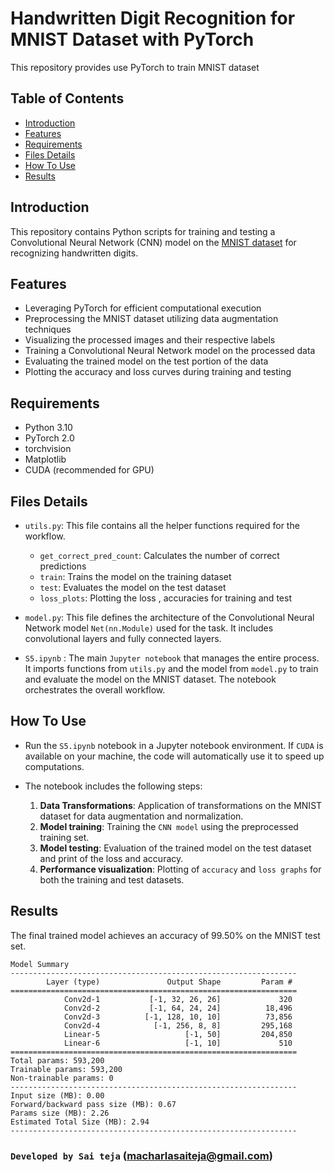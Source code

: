 # Handwritten Digit Recognition for MNIST Dataset with PyTorch

This repository provides use PyTorch to train MNIST dataset
## Table of Contents

- [Introduction](#introduction)
- [Features](#features)
- [Requirements](#requirements)
- [Files Details](#files-details)
- [How To Use](#how-to-use)
- [Results](#results)

## Introduction

This repository contains Python scripts for training and testing a Convolutional Neural Network (CNN) model on the [MNIST dataset](http://yann.lecun.com/exdb/mnist/) for recognizing handwritten digits. 

## Features

- Leveraging PyTorch for efficient computational execution
- Preprocessing the MNIST dataset utilizing data augmentation techniques
- Visualizing the processed images and their respective labels
- Training a Convolutional Neural Network model on the processed data
- Evaluating the trained model on the test portion of the data
- Plotting the accuracy and loss curves during training and testing


## Requirements

- Python 3.10
- PyTorch 2.0
- torchvision
- Matplotlib
- CUDA (recommended for GPU)

## Files Details

- `utils.py`: This file contains all the helper functions required for the workflow.
    - `get_correct_pred_count`: Calculates the number of correct predictions
    - `train`: Trains the model on the training dataset
    - `test`: Evaluates the model on the test dataset
    - `loss_plots`: Plotting the loss , accuracies for training and test

- `model.py`: This file defines the architecture of the Convolutional Neural Network model  `Net(nn.Module)` used for the task. It includes convolutional layers and fully connected layers.

- `S5.ipynb` : The main `Jupyter notebook` that manages the entire process. It imports functions from `utils.py` and the model from `model.py` to train and evaluate the model on the MNIST dataset. The notebook orchestrates the overall workflow.

## How To Use

- Run the `S5.ipynb` notebook in a Jupyter notebook environment. If `CUDA` is available on your machine, the code will automatically use it to speed up computations.

- The notebook includes the following steps:

    1. **Data Transformations**: Application of transformations on the MNIST dataset for data augmentation and normalization.
    2. **Model training**: Training the `CNN model` using the preprocessed training set.
    3. **Model testing**: Evaluation of the trained model on the test dataset and print of the loss and accuracy.
    4. **Performance visualization**: Plotting of `accuracy` and `loss graphs` for both the training and test datasets.

## Results

The final trained model achieves an accuracy of 99.50% on the MNIST test set.

```
Model Summary
----------------------------------------------------------------
        Layer (type)               Output Shape         Param #
================================================================
            Conv2d-1           [-1, 32, 26, 26]             320
            Conv2d-2           [-1, 64, 24, 24]          18,496
            Conv2d-3          [-1, 128, 10, 10]          73,856
            Conv2d-4            [-1, 256, 8, 8]         295,168
            Linear-5                   [-1, 50]         204,850
            Linear-6                   [-1, 10]             510
================================================================
Total params: 593,200
Trainable params: 593,200
Non-trainable params: 0
----------------------------------------------------------------
Input size (MB): 0.00
Forward/backward pass size (MB): 0.67
Params size (MB): 2.26
Estimated Total Size (MB): 2.94
----------------------------------------------------------------
```


### `Developed by Sai teja` (macharlasaiteja@gmail.com)